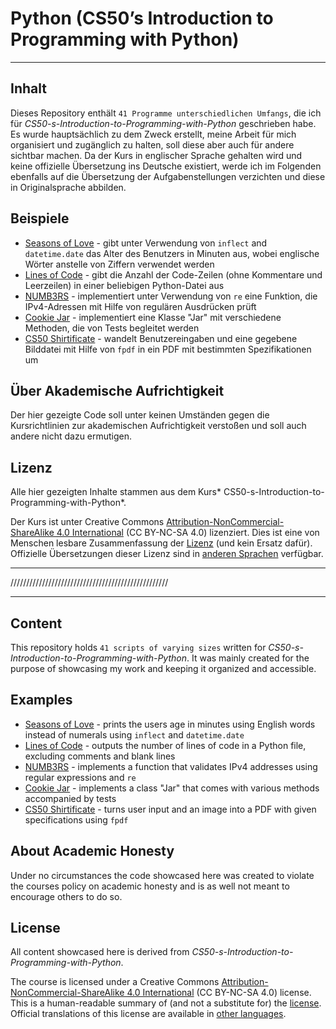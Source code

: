 # Python (CS50’s Introduction to Programming with Python)

---

## Inhalt
Dieses Repository enthält `41 Programme unterschiedlichen Umfangs`, die ich für *CS50-s-Introduction-to-Programming-with-Python* geschrieben habe. Es wurde hauptsächlich zu dem Zweck erstellt, meine Arbeit für mich organisiert und zugänglich zu halten, soll diese aber auch für andere sichtbar machen. Da der Kurs in englischer Sprache gehalten wird und keine offizielle Übersetzung ins Deutsche existiert, werde ich im Folgenden ebenfalls auf die Übersetzung der Aufgabenstellungen verzichten und diese in Originalsprache abbilden.

## Beispiele

- [Seasons of Love](https://github.com/alex-kadur/Python/tree/3d4ab3803fb1a7205589a23ded326aabe3458d7a/Problem%20Sets/Week%208/Seasons%20of%20Love) - gibt unter Verwendung von `inflect` and `datetime.date` das Alter des Benutzers in Minuten aus, wobei englische Wörter anstelle von Ziffern verwendet werden
- [Lines of Code](https://github.com/alex-kadur/Python/tree/3d4ab3803fb1a7205589a23ded326aabe3458d7a/Problem%20Sets/Week%206/Lines%20of%20Code) - gibt die Anzahl der Code-Zeilen (ohne Kommentare und Leerzeilen) in einer beliebigen Python-Datei aus
- [NUMB3RS](https://github.com/alex-kadur/Python/tree/3d4ab3803fb1a7205589a23ded326aabe3458d7a/Problem%20Sets/Week%207/NUMB3RS) -  implementiert unter Verwendung von `re` eine Funktion, die IPv4-Adressen mit Hilfe von regulären Ausdrücken prüft
- [Cookie Jar](https://github.com/alex-kadur/Python/tree/3d4ab3803fb1a7205589a23ded326aabe3458d7a/Problem%20Sets/Week%208/Cookie%20Jar) - implementiert eine Klasse "Jar" mit verschiedene Methoden, die von Tests begleitet werden
- [CS50 Shirtificate](https://github.com/alex-kadur/Python/tree/3d4ab3803fb1a7205589a23ded326aabe3458d7a/Problem%20Sets/Week%206/CS50%20P-Shirt) - wandelt Benutzereingaben und eine gegebene Bilddatei mit Hilfe von `fpdf` in ein PDF mit bestimmten Spezifikationen um

## Über Akademische Aufrichtigkeit
Der hier gezeigte Code soll unter keinen Umständen gegen die Kursrichtlinien zur akademischen Aufrichtigkeit verstoßen und soll auch andere nicht dazu ermutigen.

## Lizenz
Alle hier gezeigten Inhalte stammen aus dem Kurs* CS50-s-Introduction-to-Programming-with-Python*.

Der Kurs ist unter Creative Commons [Attribution-NonCommercial-ShareAlike 4.0 International](https://creativecommons.org/licenses/by-nc-sa/4.0/) (CC BY-NC-SA 4.0) lizenziert. Dies ist eine von Menschen lesbare Zusammenfassung der [Lizenz](https://creativecommons.org/licenses/by-nc-sa/4.0/legalcode) (und kein Ersatz dafür). Offizielle Übersetzungen dieser Lizenz sind in [anderen Sprachen](https://creativecommons.org/licenses/by-nc-sa/4.0/legalcode#languages) verfügbar.

---
//////////////////////////////////////////////////

---

## Content
This repository holds `41 scripts of varying sizes` written for *CS50-s-Introduction-to-Programming-with-Python*. It was mainly created for the purpose of showcasing my work and keeping it organized and accessible.

## Examples

- [Seasons of Love](https://github.com/alex-kadur/Python/tree/3d4ab3803fb1a7205589a23ded326aabe3458d7a/Problem%20Sets/Week%208/Seasons%20of%20Love) - prints the users age in minutes using English words instead of numerals using `inflect` and `datetime.date`
- [Lines of Code](https://github.com/alex-kadur/Python/tree/3d4ab3803fb1a7205589a23ded326aabe3458d7a/Problem%20Sets/Week%206/Lines%20of%20Code) - outputs the number of lines of code in a Python file, excluding comments and blank lines
- [NUMB3RS](https://github.com/alex-kadur/Python/tree/3d4ab3803fb1a7205589a23ded326aabe3458d7a/Problem%20Sets/Week%207/NUMB3RS) -  implements a function that validates IPv4 addresses using regular expressions and `re`
- [Cookie Jar](https://github.com/alex-kadur/Python/tree/3d4ab3803fb1a7205589a23ded326aabe3458d7a/Problem%20Sets/Week%208/Cookie%20Jar) - implements a class "Jar" that comes with various methods accompanied by tests
- [CS50 Shirtificate](https://github.com/alex-kadur/Python/tree/3d4ab3803fb1a7205589a23ded326aabe3458d7a/Problem%20Sets/Week%206/CS50%20P-Shirt) - turns user input and an image into a PDF with given specifications using `fpdf`

## About Academic Honesty
Under no circumstances the code showcased here was created to violate the courses policy on academic honesty and is as well not meant to encourage others to do so.   

## License

All content showcased here is derived from *CS50-s-Introduction-to-Programming-with-Python*.

The course is licensed under a Creative Commons [Attribution-NonCommercial-ShareAlike 4.0 International](https://creativecommons.org/licenses/by-nc-sa/4.0/) (CC BY-NC-SA 4.0) license. This is a human-readable summary of (and not a substitute for) the [license](https://creativecommons.org/licenses/by-nc-sa/4.0/legalcode). Official translations of this license are available in [other languages](https://creativecommons.org/licenses/by-nc-sa/4.0/legalcode#languages).




